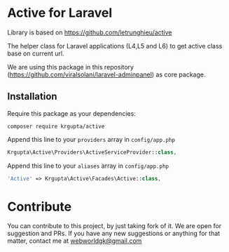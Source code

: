 Active for Laravel
======
Library is based on https://github.com/letrunghieu/active

The helper class for Laravel applications (L4,L5 and L6) to get active class base on current url.

We are using this package in this repository (https://github.com/viralsolani/laravel-adminpanel) as core package.

## Installation

Require this package as your dependencies:

```
composer require krgupta/active
```

Append this line to your `providers` array in `config/app.php`

```php
Krgupta\Active\Providers\ActiveServiceProvider::class,
```

Append this line to your `aliases` array in `config/app.php`

```php
'Active' => Krgupta\Active\Facades\Active::class,
```

# Contribute
You can contribute to this project, by just taking fork of it. We are open for suggestion and PRs. If you have any new suggestions or anything for that matter, contact me at webworldgk@gmail.com